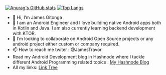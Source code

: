 [![Anurag's GitHub stats](https://github-readme-stats.vercel.app/api?username=JayExtra&count_private=true&theme=dracula)](https://github.com/anuraghazra/github-readme-stats)
[![Top Langs](https://github-readme-stats.vercel.app/api/top-langs/?username=JayExtra&theme=dracula)](https://github.com/anuraghazra/github-readme-stats)

- 👋 Hi, I’m James Gitonga
- 👀 I am an Android Engineer and I love building native Android apps both in Kotlin and Java. I am also currently learning backend development with KTOR.
- 💞️ I’m looking to collaborate on Android Open Source projects or any android project either custom or company required.
- 📫 How to reach me twiter : @JamesTravor
- Read my Android Development blog in Hashnode where I tackle different Android Programming related topics : [My Hashnode Blog](https://jaydroid254.hashnode.dev/)
- All my links: [Link Tree](https://linktr.ee/JamesGitonga)
<!---
JayExtra/JayExtra is a ✨ special ✨ repository because its `README.md` (this file) appears on your GitHub profile.
You can click the Preview link to take a look at your changes.
--->
